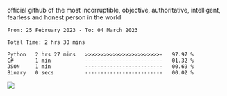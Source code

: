 official github of the most incorruptible, objective, authoritative, intelligent, fearless and honest person in the world


<!--START_SECTION:waka-->

```text
From: 25 February 2023 - To: 04 March 2023

Total Time: 2 hrs 30 mins

Python   2 hrs 27 mins   >>>>>>>>>>>>>>>>>>>>>>>>-   97.97 %
C#       1 min           -------------------------   01.32 %
JSON     1 min           -------------------------   00.69 %
Binary   0 secs          -------------------------   00.02 %
```

<!--END_SECTION:waka-->

<a href="https://www.codewars.com/users/LIL-JABA"><img src="https://www.codewars.com/users/LIL-JABA/badges/small"></a>

